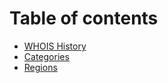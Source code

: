 # Table of contents

* [WHOIS History](README.md)
* [Categories](categories.md)
* [Regions](regions.md)
